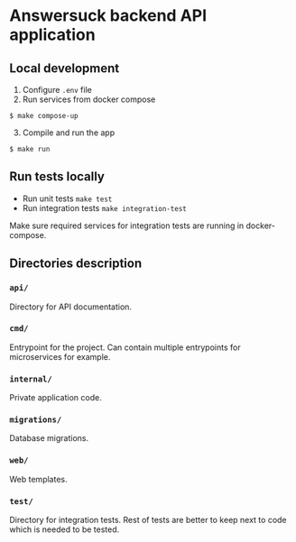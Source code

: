# Answersuck backend API application

## Local development

1. Configure `.env` file
2. Run services from docker compose
```shell
$ make compose-up
```
3. Compile and run the app
```shell
$ make run
```

## Run tests locally

- Run unit tests `make test`
- Run integration tests `make integration-test`

Make sure required services for integration tests are running in docker-compose.

## Directories description

### `api/`

Directory for API documentation.

### `cmd/`

Entrypoint for the project. Can contain multiple entrypoints for microservices for example.

### `internal/`

Private application code.

### `migrations/`

Database migrations.

### `web/`

Web templates.

### `test/`

Directory for integration tests. Rest of tests are better to keep next to code which is needed to be tested.

